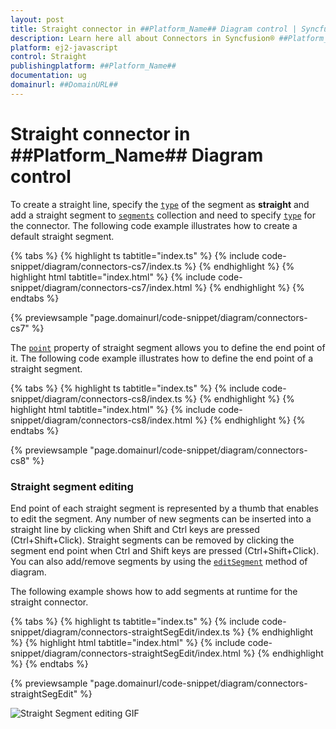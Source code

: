 ```yaml
---
layout: post
title: Straight connector in ##Platform_Name## Diagram control | Syncfusion®
description: Learn here all about Connectors in Syncfusion® ##Platform_Name## Diagram control of Syncfusion Essential® JS 2 and more.
platform: ej2-javascript
control: Straight 
publishingplatform: ##Platform_Name##
documentation: ug
domainurl: ##DomainURL##
---
```

# Straight connector in ##Platform_Name## Diagram control

To create a straight line, specify the [`type`](../api/diagram/connector/#type) of the segment as **straight** and add a straight segment to [`segments`](../api/diagram/connector#segments) collection and need to specify [`type`](../api/diagram/connector#type) for the connector. The following code example illustrates how to create a default straight segment.

{% tabs %}
{% highlight ts tabtitle="index.ts" %}
{% include code-snippet/diagram/connectors-cs7/index.ts %}
{% endhighlight %}
{% highlight html tabtitle="index.html" %}
{% include code-snippet/diagram/connectors-cs7/index.html %}
{% endhighlight %}
{% endtabs %}
        
{% previewsample "page.domainurl/code-snippet/diagram/connectors-cs7" %}

The [`point`](../api/diagram/straightSegment#point) property of straight segment allows you to define the end point of it. The following code example illustrates how to define the end point of a straight segment.

{% tabs %}
{% highlight ts tabtitle="index.ts" %}
{% include code-snippet/diagram/connectors-cs8/index.ts %}
{% endhighlight %}
{% highlight html tabtitle="index.html" %}
{% include code-snippet/diagram/connectors-cs8/index.html %}
{% endhighlight %}
{% endtabs %}
        
{% previewsample "page.domainurl/code-snippet/diagram/connectors-cs8" %}

### Straight segment editing

End point of each straight segment is represented by a thumb that enables to edit the segment.
Any number of new segments can be inserted into a straight line by clicking when Shift and Ctrl keys are pressed (Ctrl+Shift+Click).
Straight segments can be removed by clicking the segment end point when Ctrl and Shift keys are pressed (Ctrl+Shift+Click). You can also add/remove segments by using the [`editSegment`](../api/diagram/#editsegment) method of diagram.

The following example shows how to add segments at runtime for the straight connector.

{% tabs %}
{% highlight ts tabtitle="index.ts" %}
{% include code-snippet/diagram/connectors-straightSegEdit/index.ts %}
{% endhighlight %}
{% highlight html tabtitle="index.html" %}
{% include code-snippet/diagram/connectors-straightSegEdit/index.html %}
{% endhighlight %}
{% endtabs %}
        
{% previewsample "page.domainurl/code-snippet/diagram/connectors-straightSegEdit" %}

![Straight Segment editing GIF](../../images//StraightSegEdit.gif)